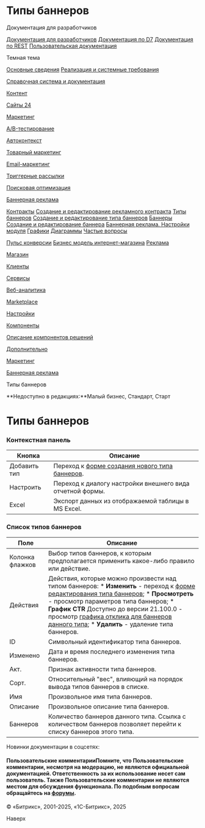 # Типы баннеров

Документация для разработчиков

[Документация для разработчиков](https://dev.1c-bitrix.ru/api_help/)
[Документация по D7](https://dev.1c-bitrix.ru/api_d7/)
[Документация по REST](https://dev.1c-bitrix.ru/rest_help/)
[Пользовательская документация](https://dev.1c-bitrix.ru/user_help/)

Темная тема

[Основные сведения](/user_help/index.php)
[Реализация и системные требования](/user_help/reqintro.php)

[Справочная система и документация](/user_help/help/index.php)

[Контент](/user_help/content/index.php)

[Сайты 24](/user_help/sites24/index.php)

[Маркетинг](/user_help/marketing/index.php)

[A/B-тестирование](/user_help/marketing/ab_testing/index.php)

[Автоконтекст](/user_help/marketing/context_adv/index.php)

[Товарный маркетинг](/user_help/marketing/discounts/index.php)

[Email-маркетинг](/user_help/marketing/sender/index.php)

[Триггерные рассылки](/user_help/marketing/triggered_emails/index.php)

[Поисковая оптимизация](/user_help/marketing/seo/index.php)

[Баннерная реклама](/user_help/marketing/advertising/index.php)

[Контракты](/user_help/marketing/advertising/adv_contract_list.php)
[Создание и редактирование рекламного контракта](/user_help/marketing/advertising/adv_contract_edit.php)
[Типы баннеров](/user_help/marketing/advertising/adv_type_list.php)
[Создание и редактирование типа баннеров](/user_help/marketing/advertising/adv_type_edit.php)
[Баннеры](/user_help/marketing/advertising/adv_banner_list.php)
[Создание и редактирование баннера](/user_help/marketing/advertising/adv_banner_edit.php)
[Баннерная реклама. Настройки модуля](/user_help/marketing/advertising/settings.php)
[Графики](/user_help/marketing/advertising/adv_graph_list.php)
[Диаграммы](/user_help/marketing/advertising/adv_diagram_list.php)
[Частые вопросы](/user_help/marketing/advertising/faq.php)

[Пульс конверсии](/user_help/marketing/conversion_pulse.php)
[Бизнес модель интернет-магазина](/user_help/marketing/web_store_business_model.php)
[Реклама](/user_help/marketing/ads.php)

[Магазин](/user_help/store/index.php)

[Клиенты](/user_help/clients/index.php)

[Сервисы](/user_help/service/index.php)

[Веб-аналитика](/user_help/statistic/index.php)

[Marketplace](/user_help/marketplace/index.php)

[Настройки](/user_help/settings/index.php)

[Компоненты](/user_help/components/index.php)

[Описание компонентов решений](/user_help/description_decisions/index.php)

[Дополнительно](/user_help/additional/index.php)

[Маркетинг](/user_help/marketing/index.php)

[Баннерная реклама](/user_help/marketing/advertising/index.php)

Типы баннеров

**Недоступно в редакциях:**Малый бизнес, Стандарт, Старт

# Типы баннеров

### Контекстная панель

| Кнопка | Описание |
| --- | --- |
| Добавить тип | Переход к [форме создания нового типа баннеров](/user_help/marketing/advertising/adv_type_edit.php). |
| Настроить | Переход к диалогу настройки внешнего вида отчетной формы. |
| Excel | Экспорт данных из отображаемой таблицы в MS Excel. |

### Список типов баннеров

| Поле | Описание |
| --- | --- |
| Колонка флажков | Выбор типов баннеров, к которым предполагается применить какое-либо правило или действие. |
| Действия | Действия, которые можно произвести над типом баннеров:  * **Изменить** - переход к [форме редактирования типа баннеров](/user_help/marketing/advertising/adv_type_edit.php); * **Просмотреть** - просмотр параметров типа баннеров; * **График CTR**      Доступно до версии 21.100.0   - просмотр [графика отклика для баннеров данного типа](/user_help/marketing/advertising/adv_graph_list.php); * **Удалить** - удаление типа баннеров. |
| ID | Символьный идентификатор типа баннеров. |
| Изменено | Дата и время последнего изменения типа баннеров. |
| Акт. | Признак активности типа баннеров. |
| Сорт. | Относительный "вес", влияющий на порядок вывода типов баннеров в списке. |
| Имя | Произвольное имя типа баннеров. |
| Описание | Произвольное описание типа баннеров. |
| Баннеров | Количество баннеров данного типа. Ссылка с количеством баннеров позволяет перейти к списку баннеров этого типа. |

Новинки документации в соцсетях:

#### Пользовательские комментарииПомните, что Пользовательские комментарии, несмотря на модерацию, не являются официальной документацией. Ответственность за их использование несет сам пользователь. Также Пользовательские комментарии не являются местом для обсуждения функционала. По подобным вопросам обращайтесь на [форумы](http://dev.1c-bitrix.ru/community/forums/group1/).

© «Битрикс», 2001-2025, «1С-Битрикс», 2025

Наверх